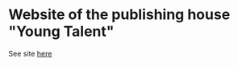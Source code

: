 # Website of the publishing house "Young Talent"
See site [here](https://azimzadeh-rustam.github.io/youngtalent.github.io/)
